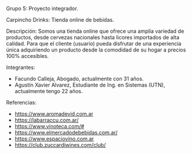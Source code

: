 Grupo 5: Proyecto integrador.

Carpincho Drinks: Tienda online de bebidas.

Descripción: Somos una tienda online que ofrece una amplia variedad de productos, desde cervezas nacionales hasta licores importados de alta calidad.
Para que el cliente (usuario) pueda disfrutar de una experiencia única adquiriendo un producto desde la comodidad de su hogar a precios 100% accesibles.

Integrantes:

- Facundo Calleja, Abogado, actualmente con 31 años.
- Agustín Xavier Alvarez, Estudiante de Ing. en Sistemas (UTN), actualmente tengo 22 años.


Referencias:

- https://www.aromadevid.com.ar
- https://labarraccu.com.ar/
- https://www.vinoteca.com/#
- https://www.elmercadodebebidas.com.ar/
- https://www.espaciovino.com.ar
- https://club.zuccardiwines.com/club/
